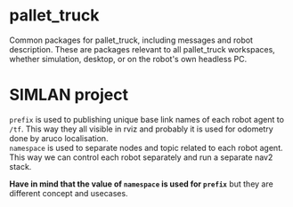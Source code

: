 # pallet_truck

Common packages for pallet_truck, including messages and robot description. These are packages relevant
to all pallet_truck workspaces, whether simulation, desktop, or on the robot's own headless PC.


# SIMLAN project
`prefix` is used to publishing unique base link names of each robot agent to `/tf`. This way they all visible in rviz and probably it is used for odometry done by aruco localisation.  
`namespace` is used to separate nodes and topic related to each robot agent. This way we can control each robot separately and run a separate nav2 stack.  


**Have in mind that the value of `namespace` is used for `prefix`** but they are different concept and usecases.